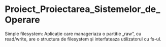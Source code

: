 # Proiect_Proiectarea_Sistemelor_de_Operare
Simple filesystem: Aplicație care manageriaza o partitie „raw“, cu read/write, are o structura de filesystem și interfateaza utilizatorul cu fs-ul.
